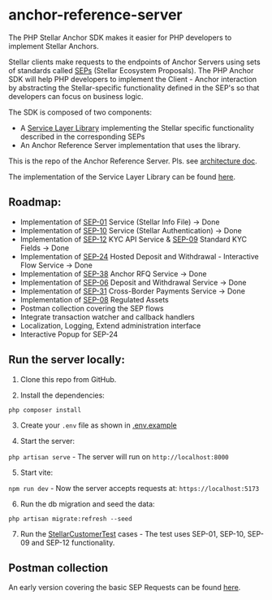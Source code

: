 # anchor-reference-server

The PHP Stellar Anchor SDK makes it easier for PHP developers to implement Stellar Anchors.

Stellar clients make requests to the endpoints of Anchor Servers using sets of standards called [SEPs](https://developers.stellar.org/docs/fundamentals-and-concepts/stellar-ecosystem-proposals) (Stellar Ecosystem Proposals). The PHP Anchor SDK will help PHP developers to implement the Client - Anchor interaction by abstracting the Stellar-specific functionality defined in the SEP's so that developers can focus on business logic.

The SDK is composed of two components:
- A [Service Layer Library](https://github.com/Argo-Navis-Dev/php-anchor-sdk) implementing the Stellar specific functionality described in the corresponding SEPs
- An Anchor Reference Server implementation that uses the library.


This is the repo of the Anchor Reference Server. Pls. see [architecture doc](https://github.com/Argo-Navis-Dev/php-anchor-sdk/blob/main/docs/architecture.md).

The implementation of the Service Layer Library can be found [here](https://github.com/Argo-Navis-Dev/php-anchor-sdk).



## Roadmap:

- Implementation of [SEP-01](https://github.com/stellar/stellar-protocol/blob/master/ecosystem/sep-0001.md) Service (Stellar Info File) -> Done
- Implementation of [SEP-10](https://github.com/stellar/stellar-protocol/blob/master/ecosystem/sep-0010.md) Service (Stellar Authentication) -> Done
- Implementation of [SEP-12](https://github.com/stellar/stellar-protocol/blob/master/ecosystem/sep-0012.md) KYC API Service &  [SEP-09](https://github.com/stellar/stellar-protocol/blob/master/ecosystem/sep-0009.md) Standard KYC Fields -> Done
- Implementation of [SEP-24](https://github.com/stellar/stellar-protocol/blob/master/ecosystem/sep-0024.md) Hosted Deposit and Withdrawal - Interactive Flow Service -> Done
- Implementation of [SEP-38](https://github.com/stellar/stellar-protocol/blob/master/ecosystem/sep-0038.md) Anchor RFQ Service -> Done
- Implementation of [SEP-06](https://github.com/stellar/stellar-protocol/blob/master/ecosystem/sep-0006.md) Deposit and Withdrawal Service -> Done
- Implementation of [SEP-31](https://github.com/stellar/stellar-protocol/blob/master/ecosystem/sep-0031.md) Cross-Border Payments Service -> Done
- Implementation of [SEP-08](https://github.com/stellar/stellar-protocol/blob/master/ecosystem/sep-0008.md) Regulated Assets
- Postman collection covering the SEP flows
- Integrate transaction watcher and callback handlers
- Localization, Logging, Extend administration interface
- Interactive Popup for SEP-24


## Run the server locally:

1. Clone this repo from GitHub.

2. Install the dependencies:

`php composer install`

3. Create your `.env` file as shown in [.env.example](https://github.com/Argo-Navis-Dev/anchor-reference-server/blob/main/.env.example)

4. Start the server:

`php artisan serve` - The server will run on `http://localhost:8000`

5. Start vite:

`npm run dev` - Now the server accepts requests at: `https://localhost:5173`

6. Run the db migration and seed the data:

`php artisan migrate:refresh --seed`

7. Run the [StellarCustomerTest](https://github.com/Argo-Navis-Dev/anchor-reference-server/blob/main/tests/Unit/StellarCustomerTest.php) cases - The test uses SEP-01, SEP-10, SEP-09 and SEP-12 functionality.


## Postman collection

An early version covering the basic SEP Requests can be found [here](https://github.com/Argo-Navis-Dev/anchor-reference-server/tree/main/docs).

